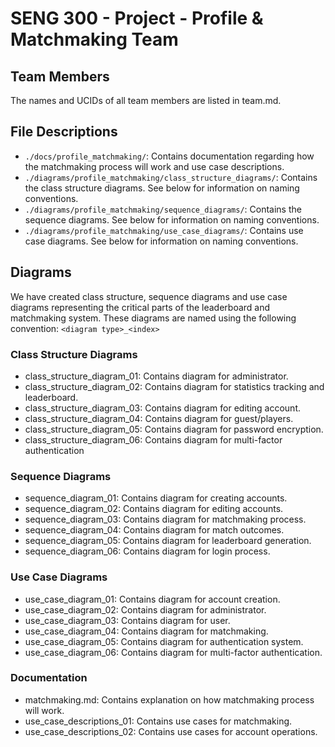 # SENG 300 - Project - Profile & Matchmaking Team

## Team Members
The names and UCIDs of all team members are listed in team.md.

## File Descriptions
- `./docs/profile_matchmaking/`: Contains documentation regarding how the matchmaking process will work and use case descriptions.
- `./diagrams/profile_matchmaking/class_structure_diagrams/`: Contains the class structure diagrams. See below for information on naming conventions.
- `./diagrams/profile_matchmaking/sequence_diagrams/`: Contains the sequence diagrams. See below for information on naming conventions.
- `./diagrams/profile_matchmaking/use_case_diagrams/`: Contains use case diagrams. See below for information on naming conventions.

## Diagrams
We have created class structure, sequence diagrams and use case diagrams representing the critical parts of the leaderboard and matchmaking system.
These diagrams are named using the following convention:
`<diagram type>_<index>`

### Class Structure Diagrams
- class_structure_diagram_01: Contains diagram for administrator.
- class_structure_diagram_02: Contains diagram for statistics tracking and leaderboard.
- class_structure_diagram_03: Contains diagram for editing account.
- class_structure_diagram_04: Contains diagram for guest/players.
- class_structure_diagram_05: Contains diagram for password encryption.
- class_structure_diagram_06: Contains diagram for multi-factor authentication

### Sequence Diagrams
- sequence_diagram_01: Contains diagram for creating accounts.
- sequence_diagram_02: Contains diagram for editing accounts.
- sequence_diagram_03: Contains diagram for matchmaking process.
- sequence_diagram_04: Contains diagram for match outcomes.
- sequence_diagram_05: Contains diagram for leaderboard generation.
- sequence_diagram_06: Contains diagram for login process.

### Use Case Diagrams
- use_case_diagram_01: Contains diagram for account creation.
- use_case_diagram_02: Contains diagram for administrator.
- use_case_diagram_03: Contains diagram for user.
- use_case_diagram_04: Contains diagram for matchmaking.
- use_case_diagram_05: Contains diagram for authentication system.
- use_case_diagram_06: Contains diagram for multi-factor authentication.

### Documentation
- matchmaking.md: Contains explanation on how matchmaking process will work.
- use_case_descriptions_01: Contains use cases for matchmaking.
- use_case_descriptions_02: Contains use cases for account operations.
